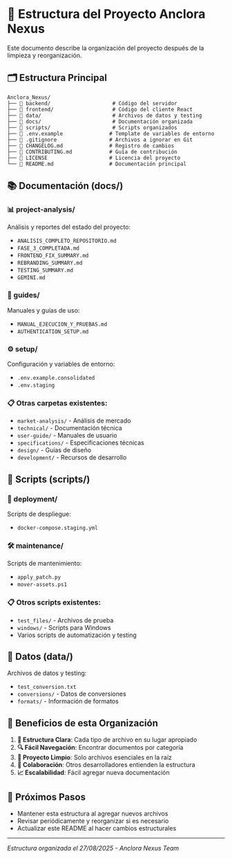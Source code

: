 # 📁 Estructura del Proyecto Anclora Nexus

Este documento describe la organización del proyecto después de la limpieza y reorganización.

## 🗂️ Estructura Principal

```
Anclora_Nexus/
├── 📁 backend/                    # Código del servidor
├── 📁 frontend/                   # Código del cliente React
├── 📁 data/                       # Archivos de datos y testing
├── 📁 docs/                       # Documentación organizada
├── 📁 scripts/                    # Scripts organizados
├── 📄 .env.example               # Template de variables de entorno
├── 📄 .gitignore                 # Archivos a ignorar en Git
├── 📄 CHANGELOG.md               # Registro de cambios
├── 📄 CONTRIBUTING.md            # Guía de contribución
├── 📄 LICENSE                    # Licencia del proyecto
└── 📄 README.md                  # Documentación principal
```

## 📚 Documentación (docs/)

### 📊 project-analysis/
Análisis y reportes del estado del proyecto:
- `ANALISIS_COMPLETO_REPOSITORIO.md`
- `FASE_3_COMPLETADA.md`
- `FRONTEND_FIX_SUMMARY.md`
- `REBRANDING_SUMMARY.md`
- `TESTING_SUMMARY.md`
- `GEMINI.md`

### 📖 guides/
Manuales y guías de uso:
- `MANUAL_EJECUCION_Y_PRUEBAS.md`
- `AUTHENTICATION_SETUP.md`

### ⚙️ setup/
Configuración y variables de entorno:
- `.env.example.consolidated`
- `.env.staging`

### 📋 Otras carpetas existentes:
- `market-analysis/` - Análisis de mercado
- `technical/` - Documentación técnica
- `user-guide/` - Manuales de usuario
- `specifications/` - Especificaciones técnicas
- `design/` - Guías de diseño
- `development/` - Recursos de desarrollo

## 🔧 Scripts (scripts/)

### 🚀 deployment/
Scripts de despliegue:
- `docker-compose.staging.yml`

### 🛠️ maintenance/
Scripts de mantenimiento:
- `apply_patch.py`
- `mover-assets.ps1`

### 📋 Otros scripts existentes:
- `test_files/` - Archivos de prueba
- `windows/` - Scripts para Windows
- Varios scripts de automatización y testing

## 💾 Datos (data/)

Archivos de datos y testing:
- `test_conversion.txt`
- `conversions/` - Datos de conversiones
- `formats/` - Información de formatos

## 🎯 Beneficios de esta Organización

1. **📁 Estructura Clara**: Cada tipo de archivo en su lugar apropiado
2. **🔍 Fácil Navegación**: Encontrar documentos por categoría
3. **🧹 Proyecto Limpio**: Solo archivos esenciales en la raíz
4. **👥 Colaboración**: Otros desarrolladores entienden la estructura
5. **📈 Escalabilidad**: Fácil agregar nueva documentación

## 🚀 Próximos Pasos

- Mantener esta estructura al agregar nuevos archivos
- Revisar periódicamente y reorganizar si es necesario
- Actualizar este README al hacer cambios estructurales

---
*Estructura organizada el 27/08/2025 - Anclora Nexus Team*
